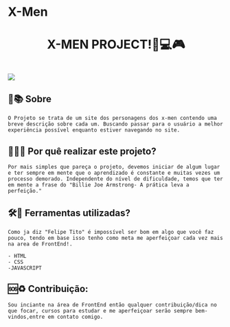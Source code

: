 # X-Men


<h1 align="center">
   <p>X-MEN PROJECT!🚀💻🎮</p>
</h1>

<h1>
    <img src="https://ik.imagekit.io/cpubcba62/ladding.page_eSneakers.png?ik-sdk-version=javascript-1.4.3&updatedAt=1674780808206">
</h1>




## 📕📚 Sobre

    O Projeto se trata de um site dos personagens dos x-men contendo uma breve descrição sobre cada um. Buscando passar para o usuário a melhor experiência possível enquanto estiver navegando no site.

## 👨‍🎓📘 Por quê realizar este projeto?

    Por mais simples que pareça o projeto, devemos iniciar de algum lugar e ter sempre em mente que o aprendizado é constante e muitas vezes um processo demorado. Independente do nível de dificuldade, temos que ter em mente a frase do "Billie Joe Armstrong- A prática leva a perfeição."

## 🛠🔨 Ferramentas utilizadas?
    
    Como ja diz "Felipe Tito" é impossível ser bom em algo que você faz pouco, tendo em base isso tenho como meta me aperfeiçoar cada vez mais na area de FrontEnd!.

    - HTML
    - CSS
    -JAVASCRIPT

## 🆘♻ Contribuição:

    Sou inciante na área de FrontEnd então qualquer contribuição/dica no que focar, cursos para estudar e me aperfeiçoar serão sempre bem-vindos,entre em contato comigo.
